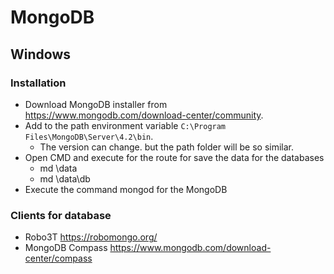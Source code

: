 # MongoDB

## Windows

### Installation
* Download MongoDB installer from https://www.mongodb.com/download-center/community.
* Add to the path environment variable `C:\Program Files\MongoDB\Server\4.2\bin`.
    * The version can change. but the path folder will be so similar.
* Open CMD and execute for the route for save the data for the databases
    * md \data
    * md \data\db
* Execute the command mongod for the MongoDB 

### Clients for database
* Robo3T https://robomongo.org/
* MongoDB Compass https://www.mongodb.com/download-center/compass

